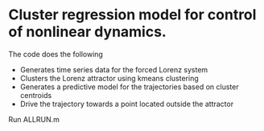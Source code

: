 # Cluster regression model for control of nonlinear dynamics.
The code does the following
- Generates time series data for the forced Lorenz system
- Clusters the Lorenz attractor using kmeans clustering
- Generates a predictive model for the trajectories based on cluster centroids
- Drive the trajectory towards a point located outside the attractor

Run ALLRUN.m 
